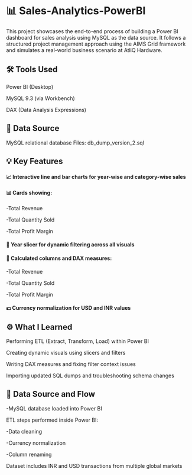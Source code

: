 # 📊 Sales-Analytics-PowerBI
This project showcases the end-to-end process of building a Power BI dashboard for sales analysis using MySQL as the data source. It follows a structured project management approach using the AIMS Grid framework and simulates a real-world business scenario at AtliQ Hardware.

## 🛠 Tools Used
Power BI (Desktop)

MySQL 9.3 (via Workbench)

DAX (Data Analysis Expressions)

## 🔗 Data Source
MySQL relational database
Files: db_dump_version_2.sql

## 💡 Key Features
#### 📈 Interactive line and bar charts for year-wise and category-wise sales

#### 📊 Cards showing:

  -Total Revenue
    
   -Total Quantity Sold

   -Total Profit Margin

#### 🔄 Year slicer for dynamic filtering across all visuals

#### 🧠 Calculated columns and DAX measures:

  -Total Revenue

  -Total Quantity Sold

  -Total Profit Margin

#### 💵 Currency normalization for USD and INR values

## ⚙️ What I Learned
Performing ETL (Extract, Transform, Load) within Power BI

Creating dynamic visuals using slicers and filters

Writing DAX measures and fixing filter context issues

Importing updated SQL dumps and troubleshooting schema changes

## 🔗 Data Source and Flow
  -MySQL database loaded into Power BI

ETL steps performed inside Power BI:

  -Data cleaning

  -Currency normalization

  -Column renaming

Dataset includes INR and USD transactions from multiple global markets

